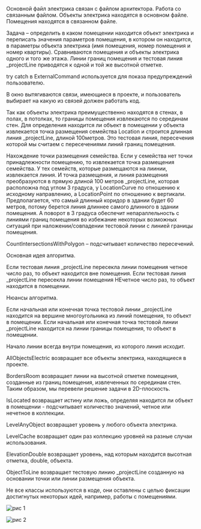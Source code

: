 Основной файл электрика связан с файлом архитектора. Работа со связанным файлом.
Объекты электрика находятся в основном файле. Помещения находятся в связанном файле.

Задача – определить в каком помещении находится объект электрика и переписать значения параметров помещения, в котором он находится, в параметры объекта электрика (имя помещения, номер помещения и номер квартиры).
Сравниваются помещения и объекты электрика одного и того же этажа. Линии границ помещения и тестовая линия _projectLine приводятся к одной и той же высотной отметке.

try catch в ExternalCommand используется для показа предупреждений пользователю.

В окно вытягиваются связи, имеющиеся в проекте, и пользователь выбирает на какую из связей должен работать код.

Так как объекты электрика преимущественно находятся в стенах, в полах, в потолках, то границы помещения извлекаются по серединам стен.
Для определения находится ли объект в помещении у объекта извлекается точка размещения семейства Location и строится длинная линия _projectLine, длиной 100метров. Это тестовая линия, пересечения которой мы считаем с пересечениями линий границ помещения.


Нахождение точки размещения семейства.
Если у семейства нет точки принадлежности помещению, то извлекается точка размещения семейства. У тех семейств, которые размещаются на лиинии, извлекается линия. И точка размещения, и линия размещения преобразуются в прямую длиной 100 метров _projectLine, которая расположна под углом 3 градуса, у LocationCurve по отношению к исходному направлению, а LocationPoint по отношению к вертикали. Предполагается, что самый длинный коридор в здании будет 60 метров, потому берется линия длиннее самого длинного в здании помещения. А поворот в 3 градуса обеспечит непараллельность с линиями границ помещения во избежание некоторых возможных ситуаций при наложении/совпадении тестовой линии с линией границы помещения.


CountIntersectionsWithPolygon – подсчитывает количество пересечений.

Основная идея алгоритма.

Если тестовая линия _projectLine пересекла линии помещения четное число раз, то объект находится вне помещения.
Если тестовая линия _projectLine пересекла линии помещения НЕчетное число раз, то объект находится в помещении.

Нюансы алгоритма.

Если начальная или конечная точка тестовой линии _projectLine находится на вершине многоугольника из линий помещения, то объект в помещении.
Если начальная или конечная точка тестовой линии _projectLine находится на линии границы помещения, то объект в помещении.

Начало линии всегда внутри помещения, из которого линия исходит.

AllObjectsElectric возвращает все объекты электрика, находящиеся в проекте.

BordersRoom возвращает линии на высотной отметке помещения, созданные из границ помещения, извлеченных по серединам стен. Таким образом, мы перевели решение задачи в 2D-плоскость.

IsLocated возвращает истину или ложь, определяя находится ли объект в помещении - подсчитывает количество значений, четное или нечетное в коллекции.

LevelAnyObject возвращает уровень у любого объекта электрика.


LevelCache возвращает один раз коллекцию уровней на разные случаи использования.

ElevationDouble возвращает уровень, над которым находится высотная отметка, double, объекта.

ObjectToLine возвращает тестовую линию _projectLine созданную на основании точки или линии размещения объекта.

Не все классы используются в коде, они оставлены с целью фиксации достигнутых некоторых идей, например, работы с помещениями.

![рис 1](https://github.com/user-attachments/assets/aa707f43-80f5-4d9e-a418-d70f98919348)

![рис 2](https://github.com/user-attachments/assets/85cb77f0-7b16-42ba-8a6d-572b333cec6d)




